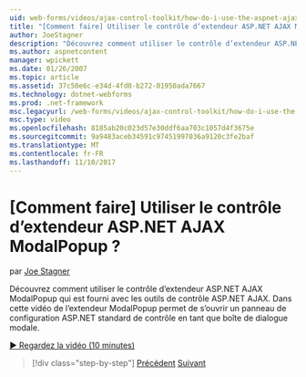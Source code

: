 ```yaml
---
uid: web-forms/videos/ajax-control-toolkit/how-do-i-use-the-aspnet-ajax-modalpopup-extender-control
title: "[Comment faire] Utiliser le contrôle d’extendeur ASP.NET AJAX ModalPopup ? | Microsoft Docs"
author: JoeStagner
description: "Découvrez comment utiliser le contrôle d’extendeur ASP.NET AJAX ModalPopup qui est fourni avec les outils de contrôle ASP.NET AJAX. Dans cette vidéo le ModalPopup extendeur est utilisé en cours..."
ms.author: aspnetcontent
manager: wpickett
ms.date: 01/26/2007
ms.topic: article
ms.assetid: 37c50e6c-e34d-4fd0-b272-01950ada7667
ms.technology: dotnet-webforms
ms.prod: .net-framework
msc.legacyurl: /web-forms/videos/ajax-control-toolkit/how-do-i-use-the-aspnet-ajax-modalpopup-extender-control
msc.type: video
ms.openlocfilehash: 8185ab20c023d57e30ddf6aa703c1057d4f3675e
ms.sourcegitcommit: 9a9483aceb34591c97451997036a9120c3fe2baf
ms.translationtype: MT
ms.contentlocale: fr-FR
ms.lasthandoff: 11/10/2017
---
```

<a name="how-do-i-use-the-aspnet-ajax-modalpopup-extender-control"></a>[Comment faire] Utiliser le contrôle d’extendeur ASP.NET AJAX ModalPopup ?
====================
par [Joe Stagner](https://github.com/JoeStagner)

Découvrez comment utiliser le contrôle d’extendeur ASP.NET AJAX ModalPopup qui est fourni avec les outils de contrôle ASP.NET AJAX. Dans cette vidéo de l’extendeur ModalPopup permet de s’ouvrir un panneau de configuration ASP.NET standard de contrôle en tant que boîte de dialogue modale.

[&#9654; Regardez la vidéo (10 minutes)](https://channel9.msdn.com/Blogs/ASP-NET-Site-Videos/how-do-i-use-the-aspnet-ajax-modalpopup-extender-control)

>[!div class="step-by-step"]
[Précédent](how-do-i-use-the-aspnet-ajax-popup-control-extender.md)
[Suivant](how-do-i-use-the-aspnet-ajax-alwaysvisible-control-extender.md)
